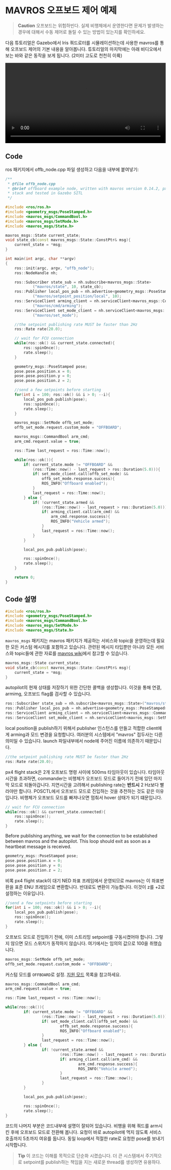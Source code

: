 # MAVROS 오프보드 제어 예제

> **Caution** 오프보드는 위험하빈다. 실제 비행체에서 운영한다면 문제가 발생하는 경우에 대해서 수동 제어로 돌릴 수 있는 방법이 있는지를 확인하세요.

다음 튜토리얼은 Gazebo에서 Iris 쿼드로터를 시뮬레이션하는데 사용한 mavros를 통해 오프보드 제어의 기본 내용을 알아봅니다. 튜토리얼의 마지막에는 아래 비디오에서 보는 바와 같은 동작을 보게 됩니다. (2미터 고도로 천천히 이륙)

<video width="100%" autoplay="true" controls="true">
	<source src="../../assets/sim/gazebo_offboard.webm" type="video/webm">
</video>

## Code
ros 패키지에서 offb_node.cpp 파일 생성하고 다음을 내부에 붙여넣기:
```C++
/**
 * @file offb_node.cpp
 * @brief offboard example node, written with mavros version 0.14.2, px4 flight
 * stack and tested in Gazebo SITL
 */

#include <ros/ros.h>
#include <geometry_msgs/PoseStamped.h>
#include <mavros_msgs/CommandBool.h>
#include <mavros_msgs/SetMode.h>
#include <mavros_msgs/State.h>

mavros_msgs::State current_state;
void state_cb(const mavros_msgs::State::ConstPtr& msg){
    current_state = *msg;
}

int main(int argc, char **argv)
{
    ros::init(argc, argv, "offb_node");
    ros::NodeHandle nh;

    ros::Subscriber state_sub = nh.subscribe<mavros_msgs::State>
            ("mavros/state", 10, state_cb);
    ros::Publisher local_pos_pub = nh.advertise<geometry_msgs::PoseStamped>
            ("mavros/setpoint_position/local", 10);
    ros::ServiceClient arming_client = nh.serviceClient<mavros_msgs::CommandBool>
            ("mavros/cmd/arming");
    ros::ServiceClient set_mode_client = nh.serviceClient<mavros_msgs::SetMode>
            ("mavros/set_mode");

    //the setpoint publishing rate MUST be faster than 2Hz
    ros::Rate rate(20.0);

    // wait for FCU connection
    while(ros::ok() && current_state.connected){
        ros::spinOnce();
        rate.sleep();
    }

    geometry_msgs::PoseStamped pose;
    pose.pose.position.x = 0;
    pose.pose.position.y = 0;
    pose.pose.position.z = 2;

    //send a few setpoints before starting
    for(int i = 100; ros::ok() && i > 0; --i){
        local_pos_pub.publish(pose);
        ros::spinOnce();
        rate.sleep();
    }

    mavros_msgs::SetMode offb_set_mode;
    offb_set_mode.request.custom_mode = "OFFBOARD";

    mavros_msgs::CommandBool arm_cmd;
    arm_cmd.request.value = true;

    ros::Time last_request = ros::Time::now();

    while(ros::ok()){
        if( current_state.mode != "OFFBOARD" &&
            (ros::Time::now() - last_request > ros::Duration(5.0))){
            if( set_mode_client.call(offb_set_mode) &&
                offb_set_mode.response.success){
                ROS_INFO("Offboard enabled");
            }
            last_request = ros::Time::now();
        } else {
            if( !current_state.armed &&
                (ros::Time::now() - last_request > ros::Duration(5.0))){
                if( arming_client.call(arm_cmd) &&
                    arm_cmd.response.success){
                    ROS_INFO("Vehicle armed");
                }
                last_request = ros::Time::now();
            }
        }

        local_pos_pub.publish(pose);

        ros::spinOnce();
        rate.sleep();
    }

    return 0;
}

```
## Code 설명
```C++
#include <ros/ros.h>
#include <geometry_msgs/PoseStamped.h>
#include <mavros_msgs/CommandBool.h>
#include <mavros_msgs/SetMode.h>
#include <mavros_msgs/State.h>
```
`mavros_msgs` 패키지는 mavros 패키지가 제공하는 서비스와 topic을 운영하는데 필요한 모든 커스텀 메시지를 포함하고 있습니다. 관련된 메시지 타입뿐만 아니라 모든 서비스와 topic들에 관한 자료를 [mavros wiki](http://wiki.ros.org/mavros)에서 참고할 수 있습니다.

```C++
mavros_msgs::State current_state;
void state_cb(const mavros_msgs::State::ConstPtr& msg){
    current_state = *msg;
}
```
autopilot의 현재 상태를 저장하기 위한 간단한 콜백을 생성합니다. 이것을 통해 연결, armimg, 오프보드 flag를 검사할 수 있습니다.

```C++
ros::Subscriber state_sub = nh.subscribe<mavros_msgs::State>("mavros/state", 10, state_cb);
ros::Publisher local_pos_pub = nh.advertise<geometry_msgs::PoseStamped>("mavros/setpoint_position/local", 10);
ros::ServiceClient arming_client = nh.serviceClient<mavros_msgs::CommandBool>("mavros/cmd/arming");
ros::ServiceClient set_mode_client = nh.serviceClient<mavros_msgs::SetMode>("mavros/set_mode");
```
local position을 publish하기 위해서 publisher 인스턴스를 만들고 적합한 client에게 arming과 모드 변경을 요청합니다. 여러분의 시스템에서 "mavros" 접두사는 다른 의미일 수 있습니다. launch 파일내부에서 node에 주어진 이름에 의존하기 때문입니다.
```C++
//the setpoint publishing rate MUST be faster than 2Hz
ros::Rate rate(20.0);
```
px4 flight stack은 2개 오프보드 명령 사이에 500ms 타임아웃이 있습니다. 타임아웃 시간을 초과하면, commander는 비행체가 오프보드 모드로 들어가기 전에 있던 마지막 모드로 되돌아갑니다. 지연시간을 고려해서 publishing rate는 **반드시** 2 Hz보다 빨라야만 합니다. POSCTL에서 오프보드 모드로 진입하는 것을 추천하는 것도 같은 이유입니다. 비행체가 오프보드 모드를 빠져나오면 멈춰서 hover 상태가 되기 떄문입니다.

```C++
// wait for FCU connection
while(ros::ok() && current_state.connected){
    ros::spinOnce();
    rate.sleep();
}
```
Before publishing anything, we wait for the connection to be established between mavros and the autopilot. This loop should exit as soon as a heartbeat message is received.
```C++
geometry_msgs::PoseStamped pose;
pose.pose.position.x = 0;
pose.pose.position.y = 0;
pose.pose.position.z = 2;
```
비록 px4 flight stack이 대기 NED 좌표 프레임에서 운영되므로 mavros는 이 좌표변환을 표준 ENU 프레임으로 변환합니다. 반대로도 변환이 가능합니다. 이것이 z를 +2로 설정하는 이유입니다.
```C++
//send a few setpoints before starting
for(int i = 100; ros::ok() && i > 0; --i){
    local_pos_pub.publish(pose);
    ros::spinOnce();
    rate.sleep();
}
```
오프보드 모드로 진입하기 전에, 이미 스트리밍 setpoint를 구동시켰어야 합니다. 그렇지 않으면 모드 스위치가 동작하지 않습니다. 여기에서는 임의의 값으로 100을 취했습니다.
```C++
mavros_msgs::SetMode offb_set_mode;
offb_set_mode.request.custom_mode = "OFFBOARD";
```
커스텀 모드를 `OFFBOARD`로 설정. [지원 모드](http://wiki.ros.org/mavros/CustomModes#PX4_native_flight_stack) 목록을 참고하세요.
```C++
mavros_msgs::CommandBool arm_cmd;
arm_cmd.request.value = true;

ros::Time last_request = ros::Time::now();

while(ros::ok()){
		if( current_state.mode != "OFFBOARD" &&
				(ros::Time::now() - last_request > ros::Duration(5.0))){
				if( set_mode_client.call(offb_set_mode) &&
						offb_set_mode.response.success){
						ROS_INFO("Offboard enabled");
				}
				last_request = ros::Time::now();
		} else {
				if( !current_state.armed &&
						(ros::Time::now() - last_request > ros::Duration(5.0))){
						if( arming_client.call(arm_cmd) &&
								arm_cmd.response.success){
								ROS_INFO("Vehicle armed");
						}
						last_request = ros::Time::now();
				}
		}

		local_pos_pub.publish(pose);

		ros::spinOnce();
		rate.sleep();
}
```
코드의 나머지 부분은 코드내부에 설명이 잘되어 있습니다. 비행을 위해 쿼드를 arm시킨 후에 오프보드 모드로 전환해 봅니다. 요청이 바로 autopilot에 먹지 않도록 서비스 호출까지 5초까지 여유를 둡니다. 동일 loop에서 적절한 rate로 요청한 pose를 보내기 시작합니다.

> **Tip** 이 코드는 이해를 목적으로 단순화 시켰습니다. 더 큰 시스템에서 주기적으로 setpoint를 publish하는 책임을 지는 새로운 thread를 생성하면 유용하다.
